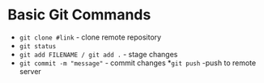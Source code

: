 # Basic Git Commands
 
* `git clone #link` - clone remote repository
* `git status `   
* `git add FILENAME / git add .` - stage changes
* `git commit -m "message"` - commit changes
*` git push ` -push to remote server


